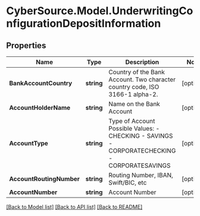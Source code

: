 # CyberSource.Model.UnderwritingConfigurationDepositInformation
## Properties

Name | Type | Description | Notes
------------ | ------------- | ------------- | -------------
**BankAccountCountry** | **string** | Country of the Bank Account. Two character country code, ISO 3166-1 alpha-2. | [optional] 
**AccountHolderName** | **string** | Name on the Bank Account | [optional] 
**AccountType** | **string** | Type of Account  Possible Values: - CHECKING - SAVINGS - CORPORATECHECKING - CORPORATESAVINGS  | [optional] 
**AccountRoutingNumber** | **string** | Routing Number, IBAN, Swift/BIC, etc | [optional] 
**AccountNumber** | **string** | Account Number | [optional] 

[[Back to Model list]](../README.md#documentation-for-models) [[Back to API list]](../README.md#documentation-for-api-endpoints) [[Back to README]](../README.md)

